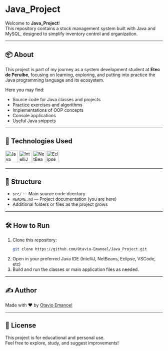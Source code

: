 # Java_Project

Welcome to **Java_Project**!  
This repository contains a stock management system built with Java and MySQL, designed to simplify inventory control and organization.

---

## 📦 About

This project is part of my journey as a system development student at **Etec de Peruíbe**, focusing on learning, exploring, and putting into practice the Java programming language and its ecosystem.

Here you may find:
- Source code for Java classes and projects
- Practice exercises and algorithms
- Implementations of OOP concepts
- Console applications
- Useful Java snippets

---

## 🚀 Technologies Used

<p>
  <img src="https://cdn.jsdelivr.net/gh/devicons/devicon/icons/java/java-original.svg" width="40" alt="Java"/>
  <img src="https://cdn.jsdelivr.net/gh/devicons/devicon/icons/intellij/intellij-original.svg" width="40" alt="IntelliJ IDEA"/>
  <img src="https://upload.wikimedia.org/wikipedia/commons/thumb/9/98/Apache_NetBeans_Logo.svg/800px-Apache_NetBeans_Logo.svg.png" width="40" alt="NetBeans"/>
  <img src="https://cdn.jsdelivr.net/gh/devicons/devicon/icons/eclipse/eclipse-original.svg" width="40" alt="Eclipse"/>
</p>

---

## 📁 Structure

- `src/` — Main source code directory
- `README.md` — Project documentation (you are here)
- Additional folders or files as the project grows

---

## 🛠️ How to Run

1. Clone this repository:
   ```sh
   git clone https://github.com/Otavio-Emanoel/Java_Project.git
   ```
2. Open in your preferred Java IDE (IntelliJ, NetBeans, Eclipse, VSCode, etc)
3. Build and run the classes or main application files as needed.

---

## ✍️ Author

Made with ❤️ by [Otavio Emanoel](https://github.com/Otavio-Emanoel)

---

## 📃 License

This project is for educational and personal use.  
Feel free to explore, study, and suggest improvements!
